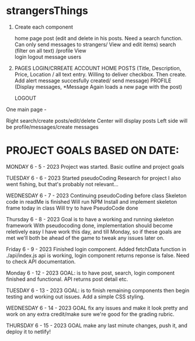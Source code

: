 # strangersThings

1. Create each component
    
    home page
    post (edit and delete in his posts. Need a search function. Can only send messages to strangers/ View and edit items)
    search (filter on all text)
    /profile
    View   
    login
    logout
    message users



2. PAGES 
    LOGIN/CRREATE ACCOUNT
    HOME
    POSTS (Title, Description, Price, Location / all text entry. Willing to deliver checkbox. Then create. Add alert message succesfully created/ send message)
    PROFILE (Display messages, *Message Again loads a new page with the post)

    LOGOUT

One main page - 

Right search/create posts/edit/delete
Center will display posts
Left side will be profile/messages/create messages

# PROJECT GOALS BASED ON DATE:

MONDAY 6 - 5 - 2023
    Project was started.
    Basic outline and project goals

TUESDAY 6 - 6 - 2023
    Started pseudoCoding
    Research for project
    I also went fishing, but that's probably not relevant...

WEDNESDAY 6 - 7 - 2023
    Continuing pseudoCoding before class
    Skeleton code in readMe is finished
    Will run NPM Install and implement skeleton frame today in class
    Will try to have PseudoCode done

Thursday 6 - 8 - 2023
    Goal is to have a working and running skeleton framework
    With pseudocoding done, implementation should become reletively easy
    I have work this day, and till Monday, so if these goals are met we'll both be ahead of the game to tweak any issues later on.

Friday 6 - 9 - 2023
    Finished login component. Added fetchData function in ./api/index.js api is working, login component returns reponse is false. Need to check API documentation. 

Monday 6 - 12 - 2023
    GOAL: is to have post, search, login component finished and functional. API returns post detail etc.

TUESDAY 6 - 13 - 2023
    GOAL: is to finish remaining components then begin testing and working out issues. Add a simple CSS styling.

WEDNESDAY 6 - 14 - 2023
    GOAL fix any issues and make it look pretty and work on any extra credit/make sure we're good for the grading rubric. 

THURSDAY 6 - 15 - 2023
    GOAL make any last minute changes, push it, and deploy it to netlify! 